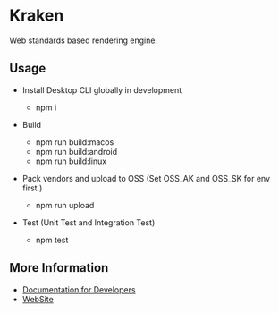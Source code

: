 # Kraken

Web standards based rendering engine.

## Usage


- Install Desktop CLI globally in development
  - npm i

- Build
  - npm run build:macos
  - npm run build:android
  - npm run build:linux

- Pack vendors and upload to OSS (Set OSS_AK and OSS_SK for env first.)
  - npm run upload

- Test (Unit Test and Integration Test)
  - npm test

## More Information

- [Documentation for Developers](https://yuque.antfin-inc.com/kraken/development)
- [WebSite](http://rax.alibaba-inc.com/kraken)

